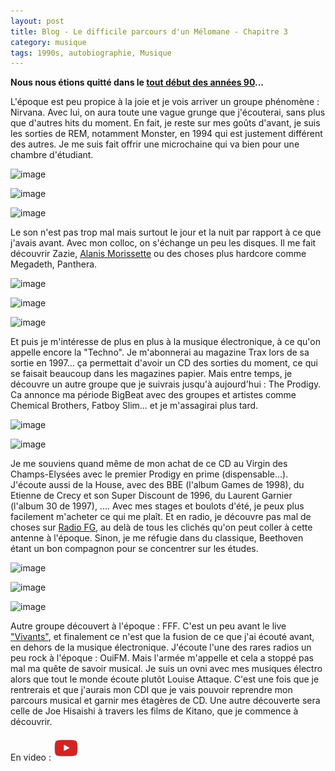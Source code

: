 ```yaml
---
layout: post
title: Blog - Le difficile parcours d'un Mélomane - Chapitre 3
category: musique
tags: 1990s, autobiographie, Musique
---
```

**Nous nous étions quitté dans le [tout début des années 90](https://www.cheziceman.fr/2018/parcoursmusical2/)</a>...**

L'époque est peu propice à la joie et je vois arriver un groupe phénomène : Nirvana. Avec lui, on aura toute une vague grunge que j'écouterai, sans plus que d'autres hits du moment. En fait, je reste sur mes goûts d'avant, je suis les sorties de REM, notamment Monster, en 1994 qui est justement différent des autres. Je me suis fait offrir une microchaine qui va bien pour une chambre d'étudiant.

![image](https://filedn.eu/llqi9IBxlYouGRXYG2xlROb/img/2008/nirvananevermind.jpg)

![image](https://filedn.eu/llqi9IBxlYouGRXYG2xlROb/img/2018/rem-monster.jpg)

![image](https://filedn.eu/llqi9IBxlYouGRXYG2xlROb/img/2018/compact-jvc.jpg)

Le son n'est pas trop mal mais surtout le jour et la nuit par rapport à ce que j'avais avant. Avec mon colloc, on s'échange un peu les disques. Il me fait découvrir Zazie, <a href="https://cheziceman.wordpress.com/2016/10/10/alanis-morissette-jagged-little-pill/">Alanis Morissette</a> ou des choses plus hardcore comme Megadeth, Panthera.

![image](https://filedn.eu/llqi9IBxlYouGRXYG2xlROb/img/2015/zaziezen.jpg)

![image](https://filedn.eu/llqi9IBxlYouGRXYG2xlROb/img/2018/alanis.jpg)

![image](https://filedn.eu/llqi9IBxlYouGRXYG2xlROb/img/2018/megadethyouthanasia.gif)

Et puis je m'intéresse de plus en plus à la musique électronique, à ce qu'on appelle encore la "Techno". Je m'abonnerai au magazine Trax lors de sa sortie en 1997... ça permettait d'avoir un CD des sorties du moment, ce qui se faisait beaucoup dans les magazines papier. Mais entre temps, je découvre un autre groupe que je suivrais jusqu'à aujourd'hui : The Prodigy. Ca annonce ma période BigBeat avec des groupes et artistes comme Chemical Brothers, Fatboy Slim... et je m'assagirai plus tard.

![image](https://filedn.eu/llqi9IBxlYouGRXYG2xlROb/img/2008/prodigyjilted.jpg)

![image](https://filedn.eu/llqi9IBxlYouGRXYG2xlROb/img/2018/exit_planet_dust_album_cover.jpg)

Je me souviens quand même de mon achat de ce CD au Virgin des Champs-Elysées avec le premier Prodigy en prime (dispensable...). J'écoute aussi de la House, avec des BBE (l'album Games de 1998), du Etienne de Crecy et son Super Discount de 1996, du Laurent Garnier (l'album 30 de 1997), .... Avec mes stages et boulots d'été, je peux plus facilement m'acheter ce qui me plaît. Et en radio, je découvre pas mal de choses sur <a href="https://fr.wikipedia.org/wiki/Radio_FG">Radio FG</a>, au delà de tous les clichés qu'on peut coller à cette antenne à l'époque. Sinon, je me réfugie dans du classique, Beethoven étant un bon compagnon pour se concentrer sur les études.

![image](https://filedn.eu/llqi9IBxlYouGRXYG2xlROb/img/2018/lg30.jpg)

![image](https://filedn.eu/llqi9IBxlYouGRXYG2xlROb/img/2018/superdiscount.jpg)

![image](https://filedn.eu/llqi9IBxlYouGRXYG2xlROb/img/2018/fffbarbes.jpg)

Autre groupe découvert à l'époque : FFF. C'est un peu avant le live ["Vivants"](https://www.cheziceman.fr/2008/fff-fff/), et finalement ce n'est que la fusion de ce que j'ai écouté avant, en dehors de la musique électronique. J'écoute l'une des rares radios un peu rock à l'époque : OuiFM. Mais l'armée m'appelle et cela a stoppé pas mal ma quête de savoir musical. Je suis un ovni avec mes musiques électro alors que tout le monde écoute plutôt Louise Attaque. C'est une fois que je rentrerais et que j'aurais mon CDI que je vais pouvoir reprendre mon parcours musical et garnir mes étagères de CD. Une autre découverte sera celle de Joe Hisaishi à travers les films de Kitano, que je commence à découvrir.

En video : [![video](/images/youtube.png)](https://www.youtube.com/watch?v=hTWKbfoikeg&amp;list=PL_PeR69hfazRK6vKVUVlWQ10FO3fjb5nh)
